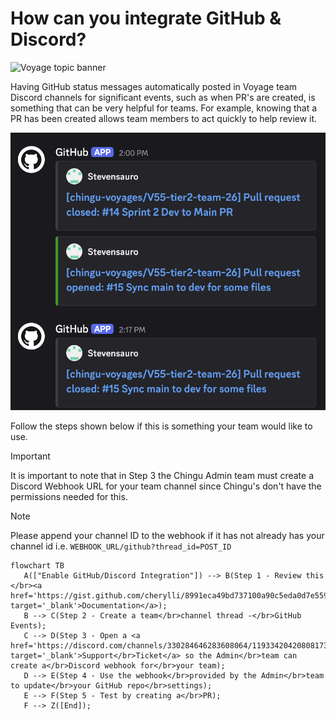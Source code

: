 # How can you integrate GitHub & Discord?
![Voyage topic banner](../assets/horizontal-paint-splash-green.jpg)

Having GitHub status messages automatically posted in Voyage team Discord channels for
significant events, such as when PR's are created, is something that can be very helpful
for teams. For example, knowing that a PR has been created allows team members to act
quickly to help review it.

![GitHub message posted to Discord](../assets/github_discord_msg.png)

Follow the steps shown below if this is something your team would like to use. 

> [!IMPORTANT]
> It is important to note that in Step 3 the Chingu Admin team must create a Discord Webhook URL
for your team channel since Chingu's don't have the permissions needed for this. 

> [!NOTE]
> Please append your channel ID to the webhook if it has not already has your channel id
i.e. `WEBHOOK_URL/github?thread_id=POST_ID`

```mermaid
flowchart TB
   A(["Enable GitHub/Discord Integration"]) --> B(Step 1 - Review this </br><a href='https://gist.github.com/cherylli/8991eca49bd737100a90c5eda0d7e559' target='_blank'>Documentation</a>);
   B --> C(Step 2 - Create a team</br>channel thread -</br>GitHub Events);
   C --> D(Step 3 - Open a <a href='https://discord.com/channels/330284646283608064/1193342042080817323' target='_blank'>Support</br>Ticket</a> so the Admin</br>team can create a</br>Discord webhook for</br>your team);
   D --> E(Step 4 - Use the webhook</br>provided by the Admin</br>team to update</br>your GitHub repo</br>settings);
   E --> F(Step 5 - Test by creating a</br>PR);
   F --> Z([End]);
```
